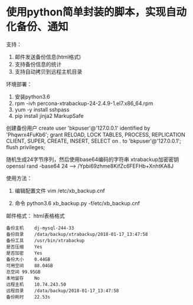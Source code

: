 # 使用python简单封装的脚本，实现自动化备份、通知

支持：
1. 邮件发送备份信息(html格式)
2. 支持备份信息的统计
3. 支持自动拷贝到远程主机目录

环境部署：
1. 安装python3.6
2. rpm -ivh percona-xtrabackup-24-2.4.9-1.el7.x86_64.rpm
3. yum -y install sshpass
3. pip install jinja2 MarkupSafe

创建备份用户
create user 'bkpuser'@'127.0.0.1' identified by 'Phqwrx4FuKb6';
grant RELOAD, LOCK TABLES, PROCESS, REPLICATION CLIENT, SUPER, CREATE, INSERT, SELECT on *.* to 'bkpuser'@'127.0.0.1';
flush privileges;

随机生成24字节序列，然后使用base64编码的字符串
xtrabackup加密密钥
openssl rand -base64 24
--> /Ypbi69zhme8KifZc6FEFHb+XnhtKA8J

使用方法：
1. 编辑配置文件
vim /etc/xb_backup.cnf 

2. 命令
python3.6 xb_backup.py -f/etc/xb_backup.cnf

邮件格式：
html表格格式
```
备份主机	dj-mysql-244-33
备份目录	/data/backup/xtrabackup/2018-01-17_13:47:58
备份工具	/usr/bin/xtrabackup
是否压缩	Yes
是否加密	Yes
备份大小	0.44GB
可用空间	88.04GB
总空间	99.95GB
本地留存	No
远程主机	10.74.243.50
远程目录	/data/backup/2018-01-17_13:47:58
备份耗时	22.53s
```
